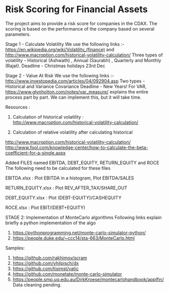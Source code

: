 # Risk Scoring for Financial Assets

The project aims to provide a risk score for companies in the CDAX. The scoring is based on the performance of the company based on several parameters.

Stage 1 - Calculate Volatility
We use the following links :- https://en.wikipedia.org/wiki/Volatility_(finance) and http://www.macroption.com/historical-volatility-calculation/ 
Three types of volatility - Historical (Ashwath) , Annual (Saurabh) , Quarterly and Monthly (Rajat). 
Deadline - Christmas holidays 23rd Dec

Stage 2 - Value At Risk
We use the following links :- http://www.investopedia.com/articles/04/092904.asp
Two types - Historical and Variance Covariance
Deadline - New Years! 
For VAR, https://www.glynholton.com/notes/var_measure/ explains the entire process part by part. We can implement this, but it will take time. 



Resources :

1. Calculation of historical volatility :
http://www.macroption.com/historical-volatility-calculation/ 

2. Calculation of relative volatility after calculating historical 

http://www.macroption.com/historical-volatility-calculation/
http://www.fool.com/knowledge-center/how-to-calculate-the-beta-coefficient-for-a-single.aspx

Added FILES named EBITDA, DEBT_EQUITY, RETURN_EQUITY and ROCE
The following need to be calculated for these files

EBITDA.xlsx : Plot EBITDA in a histogram, Plot EBITDA/SALES 

RETURN_EQUITY.xlsx : Plot REV_AFTER_TAX/SHARE_OUT

DEBT_EQUITY.xlsx : Plot (DEBT-EQUITY)/CASHEQUITY

ROCE.xlsx : Plot EBIT/(DEBT+EQUITY)


STAGE 2: 
Implementation of MonteCarlo algorithms
Following links explain briefly a python implementation of the algo

1) https://pythonprogramming.net/monte-carlo-simulator-python/
2) https://people.duke.edu/~ccc14/sta-663/MonteCarlo.html

Samples:
1) https://github.com/rakhimov/scram
2) https://github.com/yhilpisch/dx
3) https://github.com/tisimst/vatic
4) https://github.com/monetate/monte-carlo-simulator
5) https://people.smp.uq.edu.au/DirkKroese/montecarlohandbook/applfin/
Data cleaning pending. 
